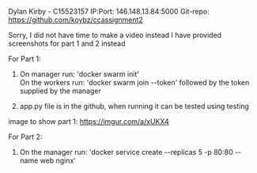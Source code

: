 Dylan Kirby - C15523157
IP:Port: 146.148.13.84:5000
Git-repo: https://github.com/koybz/ccassignment2

Sorry, I did not have time to make a video instead I have provided screenshots for part 1 and 2 instead

For Part 1:

1. On manager run: 'docker swarm init'	 
On the workers run: 'docker swarm join --token' followed by the token supplied by the manager
	
2. app.py file is in the github, when running it can be tested using testing
  
  image to show part 1: https://imgur.com/a/xUKX4
	
For Part 2:
	
1. On the manager run: 'docker service create --replicas 5 -p 80:80 --name web nginx'

	

     
     
 
